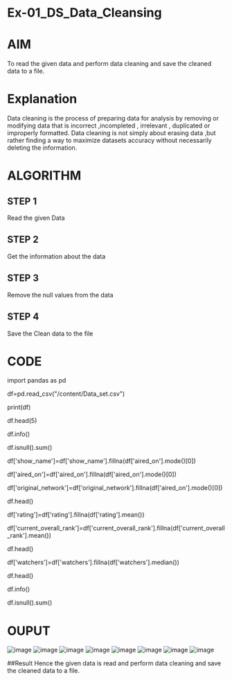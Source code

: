 # Ex-01_DS_Data_Cleansing
# AIM
To read the given data and perform data cleaning and save the cleaned data to a file.

# Explanation
Data cleaning is the process of preparing data for analysis by removing or modifying data that is incorrect ,incompleted , irrelevant , duplicated or improperly formatted. Data cleaning is not simply about erasing data ,but rather finding a way to maximize datasets accuracy without necessarily deleting the information.

# ALGORITHM
## STEP 1
Read the given Data

## STEP 2
Get the information about the data

## STEP 3
Remove the null values from the data

## STEP 4
Save the Clean data to the file

# CODE
import pandas as pd

df=pd.read_csv("/content/Data_set.csv")

print(df)

df.head(5)

df.info()

df.isnull().sum()

df['show_name']=df['show_name'].fillna(df['aired_on'].mode()[0])

df['aired_on']=df['aired_on'].fillna(df['aired_on'].mode()[0])

df['original_network']=df['original_network'].fillna(df['aired_on'].mode()[0])

df.head()

df['rating']=df['rating'].fillna(df['rating'].mean())

df['current_overall_rank']=df['current_overall_rank'].fillna(df['current_overall_rank'].mean())

df.head()

df['watchers']=df['watchers'].fillna(df['watchers'].median())

df.head()

df.info()

df.isnull().sum()

# OUPUT
![image](https://user-images.githubusercontent.com/121303741/228143951-f0c42ff6-3b43-4636-971a-47dad9865c9f.png)
![image](https://user-images.githubusercontent.com/121303741/228144282-84e2d116-0804-4233-8328-6bb1d3e66d74.png)
![image](https://user-images.githubusercontent.com/121303741/228144260-cc386d8b-142a-4204-8e84-d910731fd16a.png)
![image](https://user-images.githubusercontent.com/121303741/228144321-622f11f3-a007-4281-86ea-cb227e14e16d.png)
![image](https://user-images.githubusercontent.com/121303741/228144354-24586f56-cb7c-49b0-a3d7-510a76027810.png)
![image](https://user-images.githubusercontent.com/121303741/228144388-05cefdb3-2180-4ed9-a812-aa941440c308.png)
![image](https://user-images.githubusercontent.com/121303741/228144404-2a349635-b386-4740-b661-fbec853b7f8f.png)
![image](https://user-images.githubusercontent.com/121303741/228144435-ec9cd634-8112-452f-a345-670bddf5efe6.png)

##Result
Hence the given data is read and perform data cleaning and save the cleaned data to a file.




